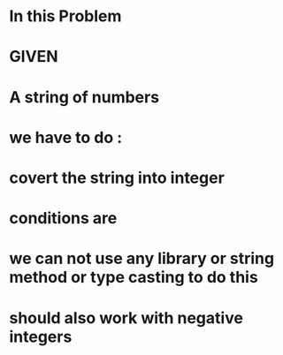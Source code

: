 # In this Problem 
# GIVEN 
# A string of numbers 
# we have to do : 
# covert the string into integer 
# conditions are 
# we can not use any library or string method or type casting to do this
# should also work with negative integers  
